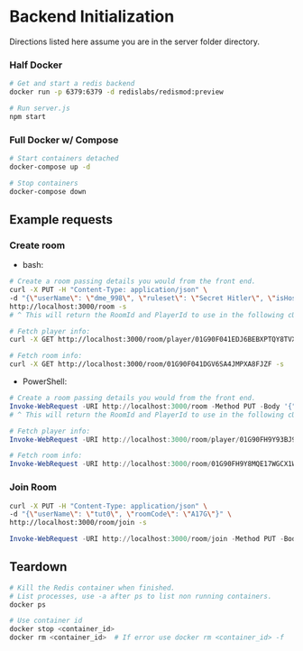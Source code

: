 # Backend Initialization

Directions listed here assume you are in the server folder directory.
### Half Docker
```bash
# Get and start a redis backend
docker run -p 6379:6379 -d redislabs/redismod:preview

# Run server.js
npm start
```
### Full Docker w/ Compose
```bash
# Start containers detached
docker-compose up -d

# Stop containers
docker-compose down
```

## Example requests

### Create room
- bash:
```bash
# Create a room passing details you would from the front end.
curl -X PUT -H "Content-Type: application/json" \
-d "{\"userName\": \"dme_998\", \"ruleset\": \"Secret Hitler\", \"isHost\": true}" \
http://localhost:3000/room -s
# ^ This will return the RoomId and PlayerId to use in the following cURLs.

# Fetch player info:
curl -X GET http://localhost:3000/room/player/01G90F041EDJ6BEBXPTQY8TVX4 -s

# Fetch room info:
curl -X GET http://localhost:3000/room/01G90F041DGV6SA4JMPXA8FJZF -s
```
- PowerShell:
```powershell
# Create a room passing details you would from the front end.
Invoke-WebRequest -URI http://localhost:3000/room -Method PUT -Body '{"userName": "dme_998", "ruleset": "Secret Hitler", "isHost": true}' -ContentType "application/json"
# ^ This will return the RoomId and PlayerId to use in the following cURLs.

# Fetch player info:
Invoke-WebRequest -URI http://localhost:3000/room/player/01G90FH9Y93BJ95K84XB2KWN27 -Method GET

# Fetch room info:
Invoke-WebRequest -URI http://localhost:3000/room/01G90FH9Y8MQE17WGCX1WGKDYW -Method GET
```

### Join Room
```bash
curl -X PUT -H "Content-Type: application/json" \
-d "{\"userName\": \"tut0\", \"roomCode\": \"A17G\"}" \
http://localhost:3000/room/join -s
```

```powershell
Invoke-WebRequest -URI http://localhost:3000/room/join -Method PUT -Body '{"userName": "tut0", "roomCode": "A17G"}' -ContentType "application/json"
```

## Teardown
```bash
# Kill the Redis container when finished.
# List processes, use -a after ps to list non running containers.
docker ps  

# Use container id 
docker stop <container_id>
docker rm <container_id>  # If error use docker rm <container_id> -f
```